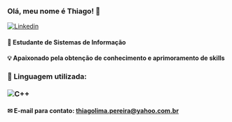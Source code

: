 ### Olá, meu nome é Thiago! 👋   
[![Linkedin](https://img.shields.io/badge/LinkedIn-0077B5?style=for-the-badge&logo=linkedin&logoColor=white)](https://www.linkedin.com/in/thiago-pereira-workspace)
#### 🔭 Estudante de Sistemas de Informação
#### 💡 Apaixonado pela obtenção de conhecimento e aprimoramento de skills
### 📌 Linguagem utilizada:<div style="display: inline block"><br/> <img align="center" alt="C++" src="https://img.shields.io/badge/C%2B%2B-00599C?style=for-the-badge&logo=c%2B%2B&logoColor=white" />
</div>

#### ✉ E-mail para contato: thiagolima.pereira@yahoo.com.br



